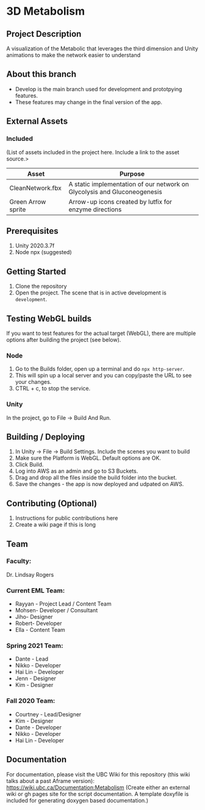 # 3D Metabolism
## Project Description
A visualization of the Metabolic that leverages the third dimension and Unity animations to make the network easier to understand

## About this branch
- Develop is the main branch used for development and prototpying features.
- These features may change in the final version of the app.

## External Assets

### Included
(List of assets included in the project here. Include a link to the asset source.>

| Asset | Purpose |
| ------ | ------ |
| CleanNetwork.fbx | A static implementation of our network on Glycolysis and Gluconeogenesis | |
| Green Arrow sprite | Arrow-up icons created by lutfix for enzyme directions | https://www.flaticon.com/free-icons/arrow-up |

## Prerequisites
1. Unity 2020.3.7f
2. Node npx (suggested)

## Getting Started
1. Clone the repository
2. Open the project.  The scene that is in active development is `development`.

## Testing WebGL builds

If you want to test features for the actual target (WebGL), there are multiple options after building the project (see below).

### Node
1. Go to the Builds folder, open up a terminal and do `npx http-server`.  
2. This will spin up a local server and you can copy/paste the URL to see your changes.
3. CTRL + c, to stop the service.

### Unity
In the project, go to File -> Build And Run.

## Building / Deploying

1. In Unity -> File -> Build Settings.  Include the scenes you want to build
2. Make sure the Platform is WebGL.  Default options are OK.
3. Click Build.
4. Log into AWS as an admin and go to S3 Buckets.
5. Drag and drop all the files inside the build folder into the bucket.
6. Save the changes - the app is now deployed and udpated on AWS.

## Contributing (Optional) 

1. Instructions for public contributions here
2. Create a wiki page if this is long

## Team

### Faculty:
Dr. Lindsay Rogers

### Current EML Team:

- Rayyan - Project Lead / Content Team
- Mohsen- Developer / Consultant
- Jiho- Designer
- Robert- Developer
- Ella - Content Team

### Spring 2021 Team:
- Dante - Lead
- Nikko - Developer
- Hai Lin - Developer
- Jenn - Designer
- Kim - Designer

### Fall 2020 Team:
- Courtney - Lead/Designer
- Kim - Designer
- Dante - Developer
- Nikko - Developer
- Hai Lin - Developer

## Documentation
For documentation, please visit the UBC Wiki for this repository (this wiki talks about a past Aframe version): 
https://wiki.ubc.ca/Documentation:Metabolism
(Create either an external wiki or gh pages site for the script documentation. A template doxyfile is included for generating doxygen based documentation.)
